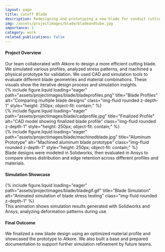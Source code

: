 ```yaml
---
layout: page
title: Cutoff Blade
description: Redesigning and prototyping a new blade for conduit cutting in collaboration with Atkore.
img: /assets/projectimages/blade/bladeandtube.jpg
importance: 1
category: work
related_publications: false
---
```

<!-- 🧭 Project Overview -->
<h4 class="text-center mt-5">Project Overview</h4>
<div class="text-center my-4">
Our team collaborated with Atkore to design a more efficient cutting blade. We simulated various profiles, analyzed stress patterns, and machined a physical prototype for validation. We used CAD and simulation tools to evaluate different blade geometries and material combinations. These visuals show the iterative design process and simulation insights.
</div>

<div class="row">
  <div class="col-sm mt-3 mt-md-0">
    {% include figure.liquid loading="eager" path="assets/projectimages/blade/bladeprofiles.png" title="Blade Profiles" alt="Comparing multiple blade designs" class="img-fluid rounded z-depth-1" style="height: 250px; object-fit: contain;" %}
  </div>
  <div class="col-sm mt-3 mt-md-0">
    {% include figure.liquid loading="eager" path="assets/projectimages/blade/cadprofile.jpg" title="Finalized Profile" alt="CAD model showing finalized blade profile" class="img-fluid rounded z-depth-1" style="height: 250px; object-fit: contain;" %}
  </div>
  <div class="col-sm mt-3 mt-md-0">
    {% include figure.liquid loading="eager" path="assets/projectimages/blade/machinedblade.jpg" title="Aluminum Prototype" alt="Machined aluminum blade prototype" class="img-fluid rounded z-depth-1" style="height: 250px; object-fit: contain;" %}
  </div>
</div>
<div class="caption">
  Blade designs were modeled in Solidworks, then evaluated in Ansys to compare stress distribution and edge retention across different profiles and materials.
</div>

<!-- 🖼️ Simulation Showcase -->
<h4 class="text-center mt-5">Simulation Showcase</h4>
<div class="row justify-content-center">
  <div class="col-sm-auto mt-3 mt-md-0">
    {% include figure.liquid loading="eager" path="assets/projectimages/blade/bladegif.gif" title="Blade Simulation" alt="Animated simulation of blade stress testing" class="img-fluid rounded z-depth-1" %}
  </div>
</div>
<div class="caption">
This animation shows simulation results generated with Solidworks and Ansys, analyzing deformation patterns during use.
</div>

<!-- 🔧 Final Outcome -->
<h4 class="text-center mt-5">Final Outcome</h4>
<div class="text-center my-4">
  We finalized a new blade design using an optimized material profile and showcased the prototype to Atkore. We also built a base and prepared documentation to support further simulation refinement by future teams.
</div>


